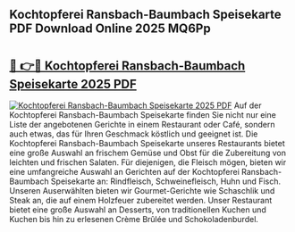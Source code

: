 ## Kochtopferei Ransbach-Baumbach Speisekarte PDF Download Online 2025 MQ6Pp

# <h2><a href="http://gc76kc.nevu.top/?p=Kochtopferei+Ransbach-Baumbach+Speisekarte">🔗 👉🔴 Kochtopferei Ransbach-Baumbach Speisekarte 2025 PDF</a></h2>

[![Kochtopferei Ransbach-Baumbach Speisekarte 2025 PDF](https://i.imgur.com/dBaPXMq.png)](http://gc76kc.nevu.top/?p=Kochtopferei+Ransbach-Baumbach+Speisekarte)
Auf der Kochtopferei Ransbach-Baumbach Speisekarte finden Sie nicht nur eine Liste der angebotenen Gerichte in einem Restaurant oder Café, sondern auch etwas, das für Ihren Geschmack köstlich und geeignet ist. Die Kochtopferei Ransbach-Baumbach Speisekarte unseres Restaurants bietet eine große Auswahl an frischem Gemüse und Obst für die Zubereitung von leichten und frischen Salaten. Für diejenigen, die Fleisch mögen, bieten wir eine umfangreiche Auswahl an Gerichten auf der Kochtopferei Ransbach-Baumbach Speisekarte an: Rindfleisch, Schweinefleisch, Huhn und Fisch. Unseren Auserwählten bieten wir Gourmet-Gerichte wie Schaschlik und Steak an, die auf einem Holzfeuer zubereitet werden. Unser Restaurant bietet eine große Auswahl an Desserts, von traditionellen Kuchen und Kuchen bis hin zu erlesenen Crème Brûlée und Schokoladenburdel.
